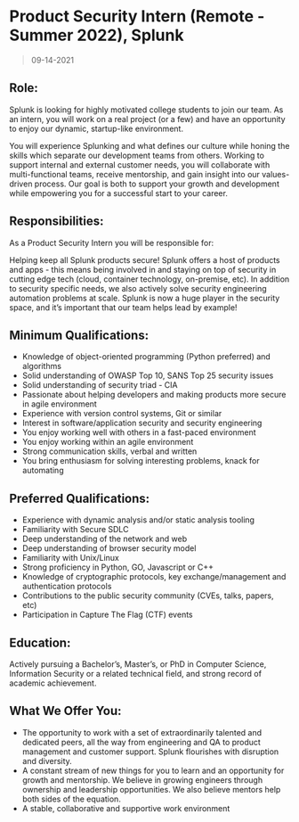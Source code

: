 # Product Security Intern (Remote - Summer 2022), Splunk

> 09-14-2021

## Role:

Splunk is looking for highly motivated college students to join our team. As an intern, you will work on a real project (or a few) and have an opportunity to enjoy our dynamic, startup-like environment.

You will experience Splunking and what defines our culture while honing the skills which separate our development teams from others. Working to support internal and external customer needs, you will collaborate with multi-functional teams, receive mentorship, and gain insight into our values-driven process. Our goal is both to support your growth and development while empowering you for a successful start to your career.

## Responsibilities:

As a Product Security Intern you will be responsible for:

Helping keep all Splunk products secure! Splunk offers a host of products and apps - this means being involved in and staying on top of security in cutting edge tech (cloud, container technology, on-premise, etc). In addition to security specific needs, we also actively solve security engineering automation problems at scale. Splunk is now a huge player in the security space, and it’s important that our team helps lead by example!

## Minimum Qualifications:

- Knowledge of object-oriented programming (Python preferred) and algorithms
- Solid understanding of OWASP Top 10, SANS Top 25 security issues
- Solid understanding of security triad - CIA
- Passionate about helping developers and making products more secure in agile environment
- Experience with version control systems, Git or similar
- Interest in software/application security and security engineering
- You enjoy working well with others in a fast-paced environment
- You enjoy working within an agile environment
- Strong communication skills, verbal and written
- You bring enthusiasm for solving interesting problems, knack for automating

## Preferred Qualifications:

- Experience with dynamic analysis and/or static analysis tooling
- Familiarity with Secure SDLC
- Deep understanding of the network and web
- Deep understanding of browser security model
- Familiarity with Unix/Linux
- Strong proficiency in Python, GO, Javascript or C++
- Knowledge of cryptographic protocols, key exchange/management and authentication protocols
- Contributions to the public security community (CVEs, talks, papers, etc)
- Participation in Capture The Flag (CTF) events

## Education:

Actively pursuing a Bachelor’s, Master’s, or PhD in Computer Science, Information Security or a related technical field, and strong record of academic achievement.

## What We Offer You:

- The opportunity to work with a set of extraordinarily talented and dedicated peers, all the way from engineering and QA to product management and customer support. Splunk flourishes with disruption and diversity.
- A constant stream of new things for you to learn and an opportunity for growth and mentorship. We believe in growing engineers through ownership and leadership opportunities. We also believe mentors help both sides of the equation.
- A stable, collaborative and supportive work environment
